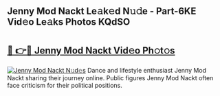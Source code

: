 ## Jenny Mod Nackt Le𝚊k𝚎d N𝚞𝚍e - Part-6KE Vid𝚎o Le𝚊ks Photos KQdSO

# <h2><a href="http://fb6m02.evod.top/?m=Jenny+Mod+Nackt">🔗 👉🔴 Jenny Mod Nackt Vid𝚎o Ph𝚘t𝚘s</a></h2>

[![Jenny Mod Nackt N𝚞d𝚎s](https://i.imgur.com/8V9OHl7.gif)](http://fb6m02.evod.top/?m=Jenny+Mod+Nackt)
Dance and lifestyle enthusiast Jenny Mod Nackt sharing their journey online. Public figures Jenny Mod Nackt often face criticism for their political positions. 
